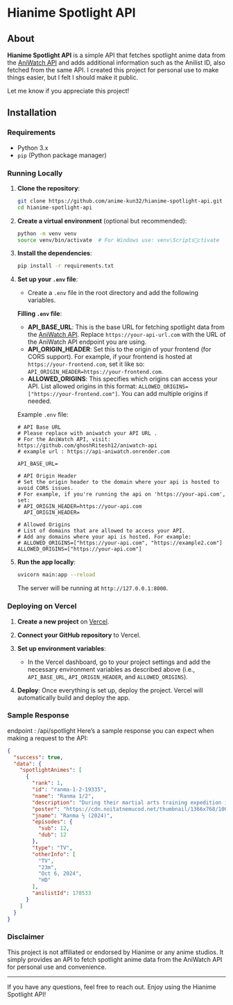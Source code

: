 
# Hianime Spotlight API

## About
**Hianime Spotlight API** is a simple API that fetches spotlight anime data from the [AniWatch API](https://github.com/ghoshRitesh12/aniwatch-api) and adds additional information such as the Anilist ID, also fetched from the same API. I created this project for personal use to make things easier, but I felt I should make it public. 

Let me know if you appreciate this project!

## Installation

### Requirements
- Python 3.x
- `pip` (Python package manager)

### Running Locally

1. **Clone the repository**:
   ```bash
   git clone https://github.com/anime-kun32/hianime-spotlight-api.git
   cd hianime-spotlight-api
   ```

2. **Create a virtual environment** (optional but recommended):
   ```bash
   python -m venv venv
   source venv/bin/activate  # For Windows use: venv\Scriptsctivate
   ```

3. **Install the dependencies**:
   ```bash
   pip install -r requirements.txt
   ```

4. **Set up your `.env` file**:
   - Create a `.env` file in the root directory and add the following variables.

   **Filling `.env` file**:
   - **API_BASE_URL**: This is the base URL for fetching spotlight data from the [AniWatch API](https://github.com/ghoshRitesh12/aniwatch-api). Replace `https://your-api-url.com` with the URL of the AniWatch API endpoint you are using.
   - **API_ORIGIN_HEADER**: Set this to the origin of your frontend (for CORS support). For example, if your frontend is hosted at `https://your-frontend.com`, set it like so: `API_ORIGIN_HEADER=https://your-frontend.com`.
   - **ALLOWED_ORIGINS**: This specifies which origins can access your API. List allowed origins in this format: `ALLOWED_ORIGINS=["https://your-frontend.com"]`. You can add multiple origins if needed.

   Example `.env` file:
   ```.env
   # API Base URL 
   # Please replace with aniwatch your API URL .
   # For the AniWatch API, visit: https://github.com/ghoshRitesh12/aniwatch-api
   # example url : https://api-aniwatch.onrender.com

   API_BASE_URL=

   # API Origin Header
   # Set the origin header to the domain where your api is hosted to avoid CORS issues.
   # For example, if you're running the api on 'https://your-api.com', set:
   # API_ORIGIN_HEADER=https://your-api.com
     API_ORIGIN_HEADER=

   # Allowed Origins
   # List of domains that are allowed to access your API.
   # Add any domains where your api is hosted. For example:
   # ALLOWED_ORIGINS=["https://your-api.com", "https://example2.com"]
   ALLOWED_ORIGINS=["https://your-api.com"]

   ```

5. **Run the app locally**:
   ```bash
   uvicorn main:app --reload
   ```

   The server will be running at `http://127.0.0.1:8000`.

### Deploying on Vercel

1. **Create a new project** on [Vercel](https://vercel.com).
2. **Connect your GitHub repository** to Vercel.
3. **Set up environment variables**:
   - In the Vercel dashboard, go to your project settings and add the necessary environment variables as described above (i.e., `API_BASE_URL`, `API_ORIGIN_HEADER`, and `ALLOWED_ORIGINS`).

4. **Deploy**: Once everything is set up, deploy the project. Vercel will automatically build and deploy the app.

### Sample Response
 endpoint : /api/spotlight
Here’s a sample response you can expect when making a request to the API:

```json
{
  "success": true,
  "data": {
    "spotlightAnimes": [
      {
        "rank": 1,
        "id": "ranma-1-2-19335",
        "name": "Ranma 1/2",
        "description": "During their martial arts training expedition in China, Ranma Saotome and his father Genma suffered an accident, which in turn, afflicted them with a curse—whenever they are doused with cold water, Ranma transforms into a girl, while his father turns into a panda! Only hot water can reverse these changes, but any further contact with cold water opens the can of worms once more.\n\nUnfortunately, the trouble does not end there, as Ranma finds out about his betrothal to one of the daughters of Soun Tendou, his father's closest friend. During the families' first meeting, it is decided that Ranma is to be married to Akane, the youngest daughter, a decision that is met with vehement protests from both sides. The two are simply not compatible, yet they are forced to live under one roof. Ranma's status quo further adds to the chaos, leading him to a series of comedic situations and misunderstandings that, in the grand scheme of things, may just be what he needs to work with Akane.",
        "poster": "https://cdn.noitatnemucod.net/thumbnail/1366x768/100/af1c058948079aabe09de052cc7b4261.jpg",
        "jname": "Ranma ½ (2024)",
        "episodes": {
          "sub": 12,
          "dub": 12
        },
        "type": "TV",
        "otherInfo": [
          "TV",
          "23m",
          "Oct 6, 2024",
          "HD"
        ],
        "anilistId": 178533
      }
    ]
  }
}

```

### Disclaimer
This project is not affiliated or endorsed by Hianime or any anime studios. It simply provides an API to fetch spotlight anime data from the AniWatch API for personal use and convenience.

---

If you have any questions, feel free to reach out. Enjoy using the Hianime Spotlight API!
